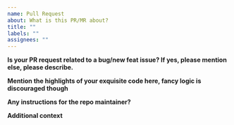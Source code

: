 ```yaml
---
name: Pull Request
about: What is this PR/MR about?
title: ""
labels: ""
assignees: ""
---
```


**Is your PR request related to a bug/new feat issue? If yes, please mention else, please describe.**

<!-- A clear and concise description of what the problem is. Ex. I'm always frustrated when [...] -->

**Mention the highlights of your exquisite code here, fancy logic is discouraged though**

<!-- A clear and concise description of any alternative solutions or features you've considered. -->

**Any instructions for the repo maintainer?**

<!-- A clear and concise set of intructions for the maintainer, if your pr needs additional work to make work on the maintainer's end -->

**Additional context**

<!-- Add any other context or screenshots about the feature request here. -->